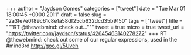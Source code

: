 
+++
author = "Jaydson Gomes"
categories = ["tweet"]
date = "Tue Mar 01 18:00:45 +0000 2011"
draft = false
slug = "2a3fe7e0189c61c8e1a58df25cb632dcd35b9150"
tags = ["tweet"]
title = """RT @thewebmind: check out..."""
tweet = true
micro = true
tweet_url = "https://twitter.com/jaydson/status/42645463140278272"
+++
RT @thewebmind: check out some of our regular expressions, used in the #mind3rd http://goo.gl/5Uveh
